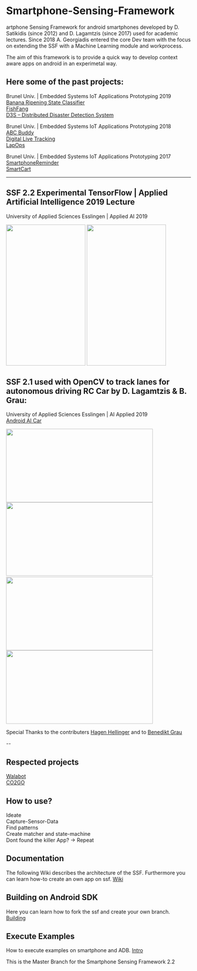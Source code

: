 # Smartphone-Sensing-Framework 

artphone Sensing Framework for android smartphones developed by D. Satikidis (since 2012) and D. Lagamtzis (since 2017) used for academic lectures. Since 2018 A. Georgiadis entered the core Dev team with the focus on extending the SSF with a Machine Learning module and workprocess.

The aim of this framework is to provide a quick way to develop context aware apps on android in an experimetal way.

## Here some of the past projects:
Brunel Univ. | Embedded Systems IoT Applications Prototyping 2019<br>
[Banana Ripening State Classifier](https://www.hackster.io/bananaco-teamd/banana-ripening-state-classifier-26f303)<br>
[FishFang](https://www.hackster.io/fishfang/fishfang-8f979e)<br>
[D3S – Distributed Disaster Detection System](https://www.hackster.io/153563/d3s-distributed-disaster-detection-system-221886)

Brunel Univ. | Embedded Systems IoT Applications Prototyping 2018<br>
[ABC Buddy](https://www.hackster.io/dcse-team-b/abc-buddy-a54c31)<br>
[Digital Live Tracking](https://www.hackster.io/dcse-team-c/digital-life-tracking-87e03f)<br>
[LapOps](https://www.hackster.io/dcse-team-d/lapops-638e1e)

Brunel Univ. | Embedded Systems IoT Applications Prototyping 2017<br>
[SmartphoneReminder](https://www.hackster.io/43563/smartphone-reminder-5fb580)<br>
[SmartCart](https://www.hackster.io/dcse-team-b/smart-cart-09155f)

---

## SSF 2.2 Experimental TensorFlow | Applied Artificial Intelligence 2019 Lecture 
University of Applied Sciences Esslingen | Applied AI 2019<br>

<img src="https://user-images.githubusercontent.com/8537307/55835809-179f3600-5b1d-11e9-80a1-57241d57fca5.jpg" width="216" height="384"><img> 
<img src="https://user-images.githubusercontent.com/8537307/55835812-1837cc80-5b1d-11e9-868b-edef313ecdfb.jpg" width="216" height="384"><img>


## SSF 2.1 used with OpenCV to track lanes for autonomous driving RC Car by D. Lagamtzis & B. Grau:
University of Applied Sciences Esslingen | AI Applied 2019<br>
[Android AI Car ](https://github.com/umadbro96/androidAICar)<br>

<img src="https://github.com/DimiHMC/AndroidMachineVisionCar/blob/master/assets/video/track+smartphone.mp4.gif" width="400" height="200"><img>  <img src="https://github.com/DimiHMC/AndroidMachineVisionCar/blob/master/assets/video/video_sample1.mp4.gif" width="400" height="200"><img>
<img><img src="https://github.com/DimiHMC/AndroidMachineVisionCar/blob/master/assets/video/video_sample2.gif" width="400" height="200"><img>  <img src="https://github.com/DimiHMC/AndroidMachineVisionCar/blob/master/assets/video/video_sample3.gif" width="400" height="200">

Special Thanks to the contributers [Hagen Hellinger](https://github.com/bollefreshavocado)
and to [Benedikt Grau](https://github.com/supercrazyking)

--

## Respected projects
[Walabot](https://www.youtube.com/watch?v=CoWdmFFnMi0#action=share)<br>
[CO2GO](http://senseable.mit.edu/co2go/)

## How to use?<br>
  Ideate<br>
  Capture-Sensor-Data<br>
  Find patterns<br>
  Create matcher and state-machine<br>
  Dont found the killer App? -> Repeat<br>
 

 
## Documentation
The following Wiki describes the architecture of the SSF. Furthermore you can learn how-to 
create an own app on ssf.
[Wiki](https://github.com/MrDio/Smartphone-Sensing-Framework/wiki/Systemoverview)

## Building on Android SDK
Here you can learn how to fork the ssf and create your own branch.
[Building](https://github.com/MrDio/Smartphone-Sensing-Framework/wiki/Building-with-Android-SDK)

## Execute Examples
How to execute examples on smartphone and ADB.
[Intro](https://github.com/MrDio/Smartphone-Sensing-Framework/wiki/Execute-Example)


This is the Master Branch for the Smartphone Sensing Framework 2.2
